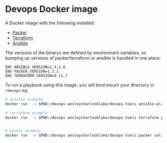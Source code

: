 # Devops Docker image

A Docker image with the following installed: 
- [Packer](https://www.packer.io/)
- [Terraform](https://www.terraform.io/)
- [Ansible](https://www.ansible.com/)

The versions of the binarys are defined by environment variables, so bumping up versions of packer/terraform or ansible is handled in one place:

```
ENV ANSIBLE_VERSION=2.4.2.0
ENV PACKER_VERSION=1.2.2
ENV TERRAFORM_VERSION=0.11.7
```

To run a playbook using this image, you will bind mount your directory in `/devops` 
eg
```bash
# ansible example
docker run  -v $PWD:/devops wesleycharlesblake/devops-tools ansible-playbook playbook.yml --check

# terraform example
docker run  -v $PWD:/devops wesleycharlesblake/devops-tools terraform plan


# packer example
docker run  -v $PWD:/devops wesleycharlesblake/devops-tools packer validate packer.json
```


